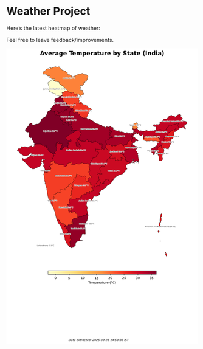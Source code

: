 # Weather Project

Here’s the latest heatmap of weather:

Feel free to leave feedback/improvements.

![India Heatmap](docs/assets/india_heatmap.png?v=D8FDE3)

